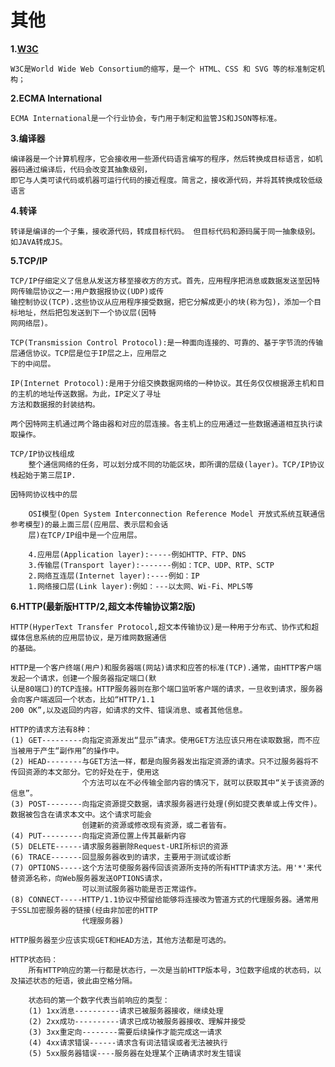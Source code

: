# 其他

**1.[W3C](http://www.chinaw3c.org/)**

    W3C是World Wide Web Consortium的缩写，是一个 HTML、CSS 和 SVG 等的标准制定机构；

**2.ECMA International**

    ECMA International是一个行业协会，专门用于制定和监管JS和JSON等标准。

**3.编译器**

    编译器是一个计算机程序，它会接收用一些源代码语言编写的程序，然后转换成目标语言，如机器码通过编译后，代码会改变其抽象级别，
    即它与人类可读代码或机器可运行代码的接近程度。简言之，接收源代码，并将其转换成较低级语言

**4.转译**

    转译是编译的一个子集，接收源代码，转成目标代码。 但目标代码和源码属于同一抽象级别。如JAVA转成JS。

**5.TCP/IP**

    TCP/IP仔细定义了信息从发送方移至接收方的方式。首先，应用程序把消息或数据发送至因特网传输层协议之一:用户数据报协议(UDP)或传
    输控制协议(TCP).这些协议从应用程序接受数据，把它分解成更小的块(称为包)，添加一个目标地址，然后把包发送到下一个协议层(因特
    网网络层)。

    TCP(Transmission Control Protocol):是一种面向连接的、可靠的、基于字节流的传输层通信协议。TCP层是位于IP层之上，应用层之
    下的中间层。

    IP(Internet Protocol):是用于分组交换数据网络的一种协议。其任务仅仅根据源主机和目的主机的地址传送数据。为此，IP定义了寻址
    方法和数据报的封装结构。

    两个因特网主机通过两个路由器和对应的层连接。各主机上的应用通过一些数据通道相互执行读取操作。

    TCP/IP协议栈组成
        整个通信网络的任务，可以划分成不同的功能区块，即所谓的层级(layer)。TCP/IP协议栈起始于第三层IP.

    因特网协议栈中的层

        OSI模型(Open System Interconnection Reference Model 开放式系统互联通信参考模型)的最上面三层(应用层、表示层和会话
        层)在TCP/IP组中是一个应用层。

        4.应用层(Application layer):-----例如HTTP、FTP、DNS
        3.传输层(Transport layer):-------例如：TCP、UDP、RTP、SCTP
        2.网络互连层(Internet layer):----例如：IP
        1.网络接口层(Link layer):例如：---以太网、Wi-Fi、MPLS等

**6.HTTP(最新版HTTP/2,超文本传输协议第2版)**     

    HTTP(HyperText Transfer Protocol,超文本传输协议)是一种用于分布式、协作式和超媒体信息系统的应用层协议，是万维网数据通信
    的基础。

    HTTP是一个客户终端(用户)和服务器端(网站)请求和应答的标准(TCP).通常，由HTTP客户端发起一个请求，创建一个服务器指定端口(默
    认是80端口)的TCP连接。HTTP服务器则在那个端口监听客户端的请求，一旦收到请求，服务器会向客户端返回一个状态，比如“HTTP/1.1 
    200 OK”,以及返回的内容，如请求的文件、错误消息、或者其他信息。

    HTTP的请求方法有8种：
    (1) GET---------向指定资源发出“显示”请求。使用GET方法应该只用在读取数据，而不应当被用于产生“副作用”的操作中。
    (2) HEAD--------与GET方法一样，都是向服务器发出指定资源的请求。只不过服务器将不传回资源的本文部分。它的好处在于，使用这
                    个方法可以在不必传输全部内容的情况下，就可以获取其中“关于该资源的信息”。
    (3) POST--------向指定资源提交数据，请求服务器进行处理(例如提交表单或上传文件)。数据被包含在请求本文中。这个请求可能会
                    创建新的资源或修改现有资源，或二者皆有。
    (4) PUT---------向指定资源位置上传其最新内容
    (5) DELETE------请求服务器删除Request-URI所标识的资源
    (6) TRACE-------回显服务器收到的请求，主要用于测试或诊断
    (7) OPTIONS-----这个方法可使服务器传回该资源所支持的所有HTTP请求方法。用'*'来代替资源名称，向Web服务器发送OPTIONS请求，
                    可以测试服务器功能是否正常运作。
    (8) CONNECT-----HTTP/1.1协议中预留给能够将连接改为管道方式的代理服务器。通常用于SSL加密服务器的链接(经由非加密的HTTP
                    代理服务器)

    HTTP服务器至少应该实现GET和HEAD方法，其他方法都是可选的。

    HTTP状态码：
        所有HTTP响应的第一行都是状态行，一次是当前HTTP版本号，3位数字组成的状态码，以及描述状态的短语，彼此由空格分隔。

        状态码的第一个数字代表当前响应的类型：
        (1) 1xx消息----------请求已被服务器接收，继续处理
        (2) 2xx成功----------请求已成功被服务器接收、理解并接受
        (3) 3xx重定向--------需要后续操作才能完成这一请求
        (4) 4xx请求错误------请求含有词法错误或者无法被执行
        (5) 5xx服务器错误----服务器在处理某个正确请求时发生错误
